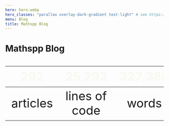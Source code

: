 ```yaml
---
hero: hero.webp
hero_classes: "parallax overlay-dark-gradient text-light" # see https://demo.getgrav.org/blog-skeleton/blog/hero-classes
menu: Blog
title: Mathspp Blog
---
```


# Mathspp Blog

| 292 | 25,292 | 327,386 |
| :-: | :-: | :-: |
| articles | lines of code | words |


<style>
table { font-size: 4vmin; }
thead { color: #f8f8f2; border-bottom: 0; }
</style>
